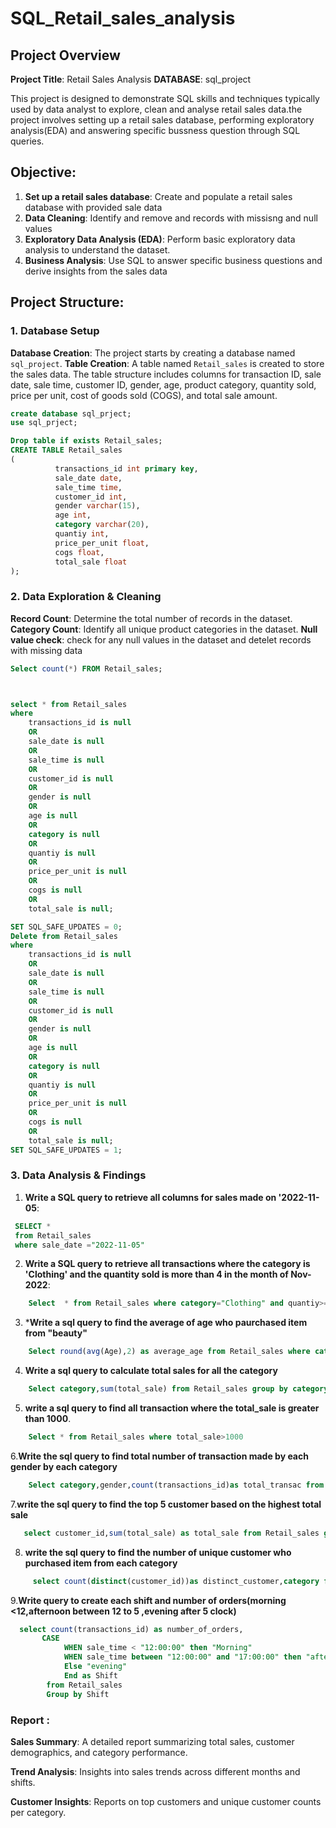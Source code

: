 # SQL_Retail_sales_analysis
## Project Overview
**Project Title**: Retail Sales Analysis
**DATABASE**: sql_project

This project is designed to demonstrate SQL skills and techniques typically used by data analyst to explore, clean and analyse retail sales data.the project involves setting up a retail sales database, performing exploratory analysis(EDA) and answering specific bussness question through SQL queries.

## Objective:

1. **Set up a retail sales database**: Create and populate a retail sales database with provided sale data
2. **Data Cleaning**: Identify and remove and records with missisng and null values
3. **Exploratory Data Analysis (EDA)**: Perform basic exploratory data analysis to understand the dataset.
4. **Business Analysis**: Use SQL to answer specific business questions and derive insights from the sales data

## Project Structure:
### 1. Database Setup
**Database Creation**: The project starts by creating a database named `sql_project`.
**Table Creation**: A table named `Retail_sales` is created to store the sales data. The table structure includes columns for transaction ID, sale date, sale time, customer ID, gender, age, product category, quantity sold, price per unit, cost of goods sold (COGS), and total sale amount.

```sql
create database sql_prject;
use sql_prject;

Drop table if exists Retail_sales;
CREATE TABLE Retail_sales
(
		  transactions_id int primary key,
		  sale_date date, 
		  sale_time time,
		  customer_id int,
		  gender varchar(15),
		  age int,
		  category varchar(20),
		  quantiy int,
		  price_per_unit float,
		  cogs float,
		  total_sale float
);
```

### 2. Data Exploration & Cleaning
**Record Count**: Determine the total number of records in the dataset.
**Category Count**: Identify all unique product categories in the dataset.
**Null value check**: check for any null values in the dataset and detelet records with missing data

```sql
Select count(*) FROM Retail_sales;



select * from Retail_sales
where 
    transactions_id is null
    OR
    sale_date is null
    OR
    sale_time is null
    OR
    customer_id is null
    OR
    gender is null
    OR
    age is null
    OR
    category is null
    OR
    quantiy is null
    OR
    price_per_unit is null
    OR
    cogs is null
    OR
    total_sale is null;

SET SQL_SAFE_UPDATES = 0;    
Delete from Retail_sales
where 
    transactions_id is null
    OR
    sale_date is null
    OR
    sale_time is null
    OR
    customer_id is null
    OR
    gender is null
    OR
    age is null
    OR
    category is null
    OR
    quantiy is null
    OR
    price_per_unit is null
    OR
    cogs is null
    OR
    total_sale is null;
SET SQL_SAFE_UPDATES = 1; 
```


### 3. Data Analysis & Findings
1. **Write a SQL query to retrieve all columns for sales made on '2022-11-05**:
```sql
 SELECT *
 from Retail_sales
 where sale_date ="2022-11-05"
```

2. **Write a SQL query to retrieve all transactions where the category is 'Clothing' and the quantity sold is more than 4 in the month of Nov-2022**:
```sql
    Select  * from Retail_sales where category="Clothing" and quantiy>="4" and sale_date between "2022-11-1" and "2022-11-30"
```

3. ***Write a sql query to find the average of age who paurchased item from "beauty"**
```sql
    Select round(avg(Age),2) as average_age from Retail_sales where category="Beauty"
```

4. **Write a sql query to calculate total sales for all the category**
```sql  
    Select category,sum(total_sale) from Retail_sales group by category
```
5. **write a sql query to find all transaction where the total_sale is greater than 1000**.
```sql
    Select * from Retail_sales where total_sale>1000
```

 6.**Write the sql query to find total number of transaction made by each gender by each category**
```sql
    Select category,gender,count(transactions_id)as total_transac from Retail_sales Group by category,gender order by 1
```

7.**write the sql query to find the top 5 customer based on the highest total sale**
```sql     
   select customer_id,sum(total_sale) as total_sale from Retail_sales group by customer_id order by total_sale DESC LIMIT 5
```

8. **write the sql query to find the number of unique customer who purchased item from each category**
```sql
     select count(distinct(customer_id))as distinct_customer,category from Retail_sales group by category 
```

9.**Write query to create each shift and number of orders(morning <12,afternoon between 12 to 5 ,evening after 5 clock)**
```sql
  select count(transactions_id) as number_of_orders,
       CASE
            WHEN sale_time < "12:00:00" then "Morning"
            WHEN sale_time between "12:00:00" and "17:00:00" then "afternoon"
            Else "evening"
            End as Shift
        from Retail_sales
        Group by Shift
```
### Report :
**Sales Summary**: A detailed report summarizing total sales, customer demographics, and category performance.

**Trend Analysis**: Insights into sales trends across different months and shifts.

**Customer Insights**: Reports on top customers and unique customer counts per category.
